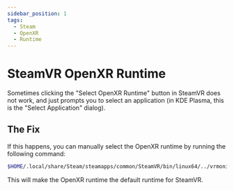 ```yaml
---
sidebar_position: 1
tags:
  - Steam
  - OpenXR
  - Runtime
---
```


# SteamVR OpenXR Runtime

Sometimes clicking the "Select OpenXR Runtime" button in SteamVR does not work, and just prompts you to select an application (in KDE Plasma, this is the "Select Application" dialog).

## The Fix

If this happens, you can manually select the OpenXR runtime by running the following command:

```bash
$HOME/.local/share/Steam/steamapps/common/SteamVR/bin/linux64/../vrmonitor.sh vrmonitor://openxr/makedefault
```

This will make the OpenXR runtime the default runtime for SteamVR.
